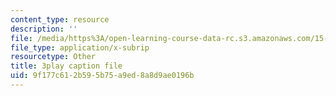 ```yaml
---
content_type: resource
description: ''
file: /media/https%3A/open-learning-course-data-rc.s3.amazonaws.com/15-071-the-analytics-edge-spring-2017/9f177c612b595b75a9ed8a8d9ae0196b_WCb-_SRDzKE.vtt
file_type: application/x-subrip
resourcetype: Other
title: 3play caption file
uid: 9f177c61-2b59-5b75-a9ed-8a8d9ae0196b
---
```

